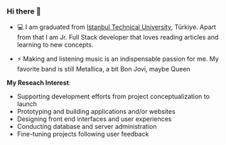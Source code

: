 ### Hi there 👋

- 💻 I am graduated from [Istanbul Technical University](https://www.itu.edu.tr), Türkiye. Apart from that I am Jr. Full Stack developer that loves reading articles and learning to new concepts.

- ⚡ Making and listening music is an indispensable passion for me. My favorite band is still Metallica, a bit Bon Jovi, maybe Queen

**My Reseach Interest**:
- Supporting development efforts from project conceptualization to launch
- Prototyping and building applications and/or websites
- Designing front end interfaces and user experiences
- Conducting database and server administration
- Fine-tuning projects following user feedback


<!--
**ozan2sun/ozan2sun** is a ✨ _special_ ✨ repository because its `README.md` (this file) appears on your GitHub profile.

Here are some ideas to get you started:

- 🔭 I’m currently working on ...
- 🌱 I’m currently learning ...
- 👯 I’m looking to collaborate on ...
- 🤔 I’m looking for help with ...
- 💬 Ask me about ...
- 📫 How to reach me: ...
- 😄 Pronouns: ...
- ⚡ Fun fact: ...
-->
